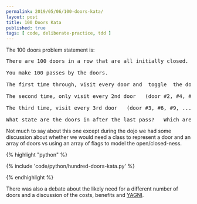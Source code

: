 ```yaml
---
permalink: 2019/05/06/100-doors-kata/
layout: post
title: 100 Doors Kata
published: true
tags: [ code, deliberate-practice, tdd ]
---
```


The 100 doors problem statement is:

<pre>
There are 100 doors in a row that are all initially closed.

You make 100 passes by the doors.

The first time through, visit every door and  toggle  the door  (if the door is closed,  open it;   if it is open,  close it).

The second time, only visit every 2nd door   (door #2, #4, #6, ...),   and toggle it.

The third time, visit every 3rd door   (door #3, #6, #9, ...), etc,   until you only visit the 100th door.

What state are the doors in after the last pass?   Which are open, which are closed?
</pre>   

Not much to say about this one except during the dojo we had some discussion about whether we would 
need a class to represent a door and an array of doors vs using an array of flags to model the open/closed-ness. 

{% highlight "python" %}

{% include 'code/python/hundred-doors-kata.py' %}

{% endhighlight %}

There was also a debate about the likely need for a different number of doors and a discussion of the costs, benefits and 
<a href="https://martinfowler.com/bliki/Yagni.html">YAGNI</a>.
